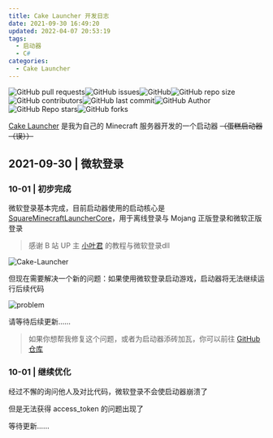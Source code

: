 ```yaml
---
title: Cake Launcher 开发日志
date: 2021-09-30 16:49:20
updated: 2022-04-07 20:53:19
tags: 
  - 启动器
  - C#
categories:
  - Cake Launcher
---
```

![GitHub pull requests](https://img.shields.io/github/issues-pr/Big-Cake-jpg/Cake-Launcher?label=Pull%20Requests&style=flat-square)![GitHub issues](https://img.shields.io/github/issues/Big-Cake-jpg/Cake-Launcher?label=Issues&style=flat-square)![GitHub](https://img.shields.io/github/license/Big-Cake-jpg/Cake-Launcher?label=License&style=flat-square)![GitHub repo size](https://img.shields.io/github/repo-size/Big-Cake-jpg/Cake-Launcher?label=Repository%20Size&style=flat-square)![GitHub contributors](https://img.shields.io/github/contributors/Big-Cake-jpg/Cake-Launcher?label=Contributors&style=flat-square)![GitHub last commit](https://img.shields.io/github/last-commit/Big-Cake-jpg/Cake-Launcher?label=Last%20commit&style=flat-square)![GitHub Author](https://img.shields.io/badge/Author-Big__Cake-blue?style=flat-square)![GitHub Repo stars](https://img.shields.io/github/stars/Big-Cake-jpg/Cake-Launcher?label=Stars&style=flat-square)![GitHub forks](https://img.shields.io/github/forks/Big-Cake-jpg/Cake-Launcher?label=Forks&style=flat-square)

[Cake Launcher](https://github.com/Big-Cake-jpg/Cake-Launcher) 是我为自己的 Minecraft 服务器开发的一个启动器 ~~（蛋糕启动器（误））~~

<!-- more -->

## 2021-09-30 | 微软登录

### 10-01 | 初步完成

微软登录基本完成，目前启动器使用的启动核心是  [SquareMinecraftLauncherCore](https://github.com/baibao132/SquareMinecraftLauncherCore)，用于离线登录与 Mojang 正版登录和微软正版登录

>感谢 B 站 UP 主 [小叶君](https://space.bilibili.com/495713706) 的教程与微软登录dll

![Cake-Launcher](https://jsd.lihaoyu.cn/gh/Big-Cake-jpg/Image_For_My_Blog/launcher-develop/cake-launcher.png)

但现在需要解决一个新的问题：如果使用微软登录启动游戏，启动器将无法继续运行后续代码

![problem](https://jsd.lihaoyu.cn/gh/Big-Cake-jpg/Image_For_My_Blog/launcher-develop/problem.png)

请等待后续更新……

>如果你想帮我修复这个问题，或者为启动器添砖加瓦，你可以前往 [GitHub 仓库](https://github.com/Big-Cake-jpg/Cake-Launcher)

### 10-01 | 继续优化

经过不懈的询问他人及对比代码，微软登录不会使启动器崩溃了

但是无法获得 access_token 的问题出现了

等待更新......
